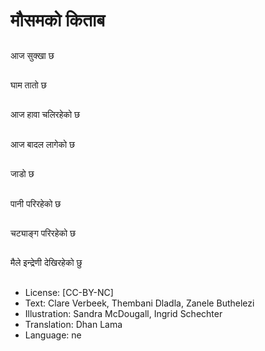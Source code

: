 # मौसमको किताब

##
आज सुक्खा छ

##
घाम तातो छ

##
आज हावा चलिरहेको छ

##
आज बादल लागेको छ

##
जाडो छ

##
पानी परिरहेको छ

##
चट्याङ्ग परिरहेको छ

##
मैले इन्द्रेणी देखिरहेको छु

##
* License: [CC-BY-NC]
* Text: Clare Verbeek, Thembani Dladla, Zanele Buthelezi
* Illustration: Sandra McDougall, Ingrid Schechter
* Translation: Dhan Lama
* Language: ne
